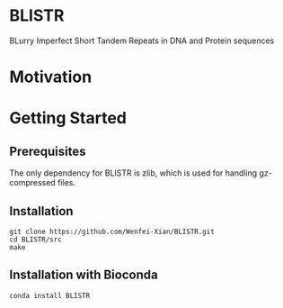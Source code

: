# BLISTR
BLurry Imperfect Short Tandem Repeats in DNA and Protein sequences

# Motivation  

# Getting Started  
## Prerequisites
The only dependency for BLISTR is zlib, which is used for handling gz-compressed files.  
## Installation  
```
git clone https://github.com/Wenfei-Xian/BLISTR.git  
cd BLISTR/src  
make
```
## Installation with Bioconda  
`conda install BLISTR`  

